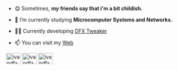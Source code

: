 - 😋 Sometimes, **my friends say that i'm a bit childish.**

- 🌱 I’m currently studying **Microcomputer Systems and Networks.**

- 👨‍💻 Currently developing [DFX Tweaker](https://ivandfx.github.io/DFXTweaker/)

- 📫 You can visit my [Web](https://ivandfx.github.io/)

<p align="left">
<a href="https://twitter.com/ivandfx" target="blank"><img align="center" src="https://raw.githubusercontent.com/rahuldkjain/github-profile-readme-generator/master/src/images/icons/Social/twitter.svg" alt="ivandfx" height="30" width="40" /></a>
<a href="https://instagram.com/ivandfx" target="blank"><img align="center" src="https://raw.githubusercontent.com/rahuldkjain/github-profile-readme-generator/master/src/images/icons/Social/instagram.svg" alt="ivandfx" height="30" width="40" /></a>
<a href="https://www.youtube.com/c/ivandfx" target="blank"><img align="center" src="https://raw.githubusercontent.com/rahuldkjain/github-profile-readme-generator/master/src/images/icons/Social/youtube.svg" alt="ivandfx" height="30" width="40" /></a>
</p>
